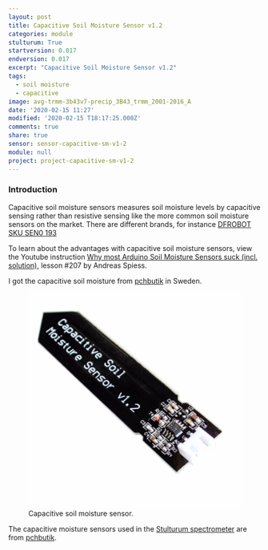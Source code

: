 ```yaml
---
layout: post
title: Capacitive Soil Moisture Sensor v1.2
categories: module
stulturum: True
startversion: 0.017
endversion: 0.017
excerpt: "Capacitive Soil Moisture Sensor v1.2"
tags:
  - soil moisture
  - capacitive
image: avg-trmm-3b43v7-precip_3B43_trmm_2001-2016_A
date: '2020-02-15 11:27'
modified: '2020-02-15 T18:17:25.000Z'
comments: true
share: true
sensor: sensor-capacitive-sm-v1-2
module: null
project: project-capacitive-sm-v1-2
---
```

<script src="https://karttur.github.io/common/assets/js/karttur/togglediv.js"></script>

### Introduction

Capacitive soil moisture sensors measures soil moisture levels by capacitive sensing rather than resistive sensing like the more common soil moisture sensors on the market. There are different brands, for instance [DFROBOT SKU SEN0 193](https://wiki.dfrobot.com/Capacitive_Soil_Moisture_Sensor_SKU_SEN0193)

To learn about the advantages with capacitive soil moisture sensors, view the Youtube instruction [Why most Arduino Soil Moisture Sensors suck (incl. solution)](https://www.youtube.com/watch?v=udmJyncDvw0&t=134s), lesson \#207 by Andreas Spiess.

I got the capacitive soil moisture from [pchbutik](https://pchbutik.se/kretskort/1237-jordfukt-sensor-kapacitiv-avkanning-analogt-utgang-passar-arduino.html?search_query=fukt&results=14) in Sweden.

<figure>
<img src="../../images/capacitive-sm-v1-2.png">
<figcaption> Capacitive soil moisture sensor. </figcaption>
</figure>

The capacitive moisture sensors used in the [Stulturum spectrometer](../../stulturum) are from [pchbutik](https://pchbutik.se/kretskort/1237-jordfukt-sensor-kapacitiv-avkanning-analogt-utgang-passar-arduino.html).
